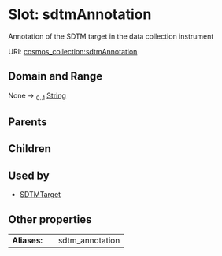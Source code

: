 
# Slot: sdtmAnnotation

Annotation of the SDTM target in the data collection instrument

URI: [cosmos_collection:sdtmAnnotation](https://www.cdisc.org/cosmos/collection_v1.0sdtmAnnotation)


## Domain and Range

None &#8594;  <sub>0..1</sub> [String](types/String.md)

## Parents


## Children


## Used by

 * [SDTMTarget](SDTMTarget.md)

## Other properties

|  |  |  |
| --- | --- | --- |
| **Aliases:** | | sdtm_annotation |